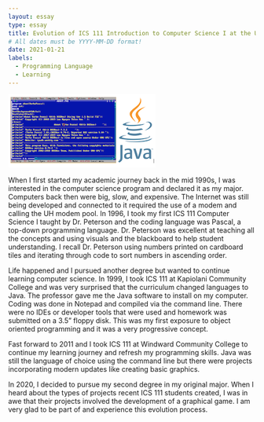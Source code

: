 ```yaml
---
layout: essay
type: essay
title: Evolution of ICS 111 Introduction to Computer Science I at the University of Hawaii System
# All dates must be YYYY-MM-DD format!
date: 2021-01-21
labels:
  - Programming Language
  - Learning
---
```


<img  src="../images/ics111.png">

When I first started my academic journey back in the mid 1990s, I was interested in the computer science program and declared it as my major. Computers back then were big, slow, and expensive. The Internet was still being developed and connected to it required the use of a modem and calling the UH modem pool. In 1996, I took my first ICS 111 Computer Science I taught by Dr. Peterson and the coding language was Pascal, a top-down programming language. Dr. Peterson was excellent at teaching all the concepts and using visuals and the blackboard to help student understanding. I recall Dr. Peterson using numbers printed on cardboard tiles and iterating through code to sort numbers in ascending order. 

Life happened and I pursued another degree but wanted to continue learning computer science. In 1999, I took ICS 111 at Kapiolani Community College and was very surprised that the curriculum changed languages to Java. The professor gave me the Java software to install on my computer. Coding was done in Notepad and compiled via the command line. There were no IDEs or developer tools that were used and homework was submitted on a 3.5” floppy disk. This was my first exposure to object oriented programming and it was a very progressive concept.

Fast forward to 2011 and I took ICS 111 at Windward Community College to continue my learning journey and refresh my programming skills. Java was still the language of choice using the command line but there were projects incorporating modern updates like creating basic graphics. 

In 2020, I decided to pursue my second degree in my original major. When I heard about the types of projects recent ICS 111 students created, I was in awe that their projects involved the development of a graphical game. I am very glad to be part of and experience this evolution process.


